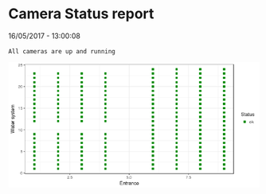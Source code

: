Camera Status report
================
16/05/2017 - 13:00:08

    All cameras are up and running

![](camreport_files/figure-markdown_github/unnamed-chunk-2-1.png)
